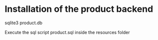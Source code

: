 # Installation of the product backend 

sqlite3 product.db

Execute the sql script product.sql inside the resources folder